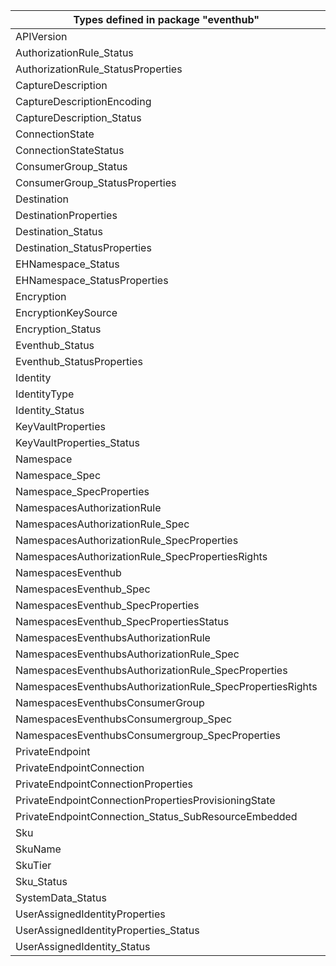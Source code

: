 | Types defined in package "eventhub"                       | v1alpha1api20211101 |
|-----------------------------------------------------------|---------------------|
| APIVersion                                                | v1alpha1api20211101 |
| AuthorizationRule_Status                                  | v1alpha1api20211101 |
| AuthorizationRule_StatusProperties                        | v1alpha1api20211101 |
| CaptureDescription                                        | v1alpha1api20211101 |
| CaptureDescriptionEncoding                                | v1alpha1api20211101 |
| CaptureDescription_Status                                 | v1alpha1api20211101 |
| ConnectionState                                           | v1alpha1api20211101 |
| ConnectionStateStatus                                     | v1alpha1api20211101 |
| ConsumerGroup_Status                                      | v1alpha1api20211101 |
| ConsumerGroup_StatusProperties                            | v1alpha1api20211101 |
| Destination                                               | v1alpha1api20211101 |
| DestinationProperties                                     | v1alpha1api20211101 |
| Destination_Status                                        | v1alpha1api20211101 |
| Destination_StatusProperties                              | v1alpha1api20211101 |
| EHNamespace_Status                                        | v1alpha1api20211101 |
| EHNamespace_StatusProperties                              | v1alpha1api20211101 |
| Encryption                                                | v1alpha1api20211101 |
| EncryptionKeySource                                       | v1alpha1api20211101 |
| Encryption_Status                                         | v1alpha1api20211101 |
| Eventhub_Status                                           | v1alpha1api20211101 |
| Eventhub_StatusProperties                                 | v1alpha1api20211101 |
| Identity                                                  | v1alpha1api20211101 |
| IdentityType                                              | v1alpha1api20211101 |
| Identity_Status                                           | v1alpha1api20211101 |
| KeyVaultProperties                                        | v1alpha1api20211101 |
| KeyVaultProperties_Status                                 | v1alpha1api20211101 |
| Namespace                                                 | v1alpha1api20211101 |
| Namespace_Spec                                            | v1alpha1api20211101 |
| Namespace_SpecProperties                                  | v1alpha1api20211101 |
| NamespacesAuthorizationRule                               | v1alpha1api20211101 |
| NamespacesAuthorizationRule_Spec                          | v1alpha1api20211101 |
| NamespacesAuthorizationRule_SpecProperties                | v1alpha1api20211101 |
| NamespacesAuthorizationRule_SpecPropertiesRights          | v1alpha1api20211101 |
| NamespacesEventhub                                        | v1alpha1api20211101 |
| NamespacesEventhub_Spec                                   | v1alpha1api20211101 |
| NamespacesEventhub_SpecProperties                         | v1alpha1api20211101 |
| NamespacesEventhub_SpecPropertiesStatus                   | v1alpha1api20211101 |
| NamespacesEventhubsAuthorizationRule                      | v1alpha1api20211101 |
| NamespacesEventhubsAuthorizationRule_Spec                 | v1alpha1api20211101 |
| NamespacesEventhubsAuthorizationRule_SpecProperties       | v1alpha1api20211101 |
| NamespacesEventhubsAuthorizationRule_SpecPropertiesRights | v1alpha1api20211101 |
| NamespacesEventhubsConsumerGroup                          | v1alpha1api20211101 |
| NamespacesEventhubsConsumergroup_Spec                     | v1alpha1api20211101 |
| NamespacesEventhubsConsumergroup_SpecProperties           | v1alpha1api20211101 |
| PrivateEndpoint                                           | v1alpha1api20211101 |
| PrivateEndpointConnection                                 | v1alpha1api20211101 |
| PrivateEndpointConnectionProperties                       | v1alpha1api20211101 |
| PrivateEndpointConnectionPropertiesProvisioningState      | v1alpha1api20211101 |
| PrivateEndpointConnection_Status_SubResourceEmbedded      | v1alpha1api20211101 |
| Sku                                                       | v1alpha1api20211101 |
| SkuName                                                   | v1alpha1api20211101 |
| SkuTier                                                   | v1alpha1api20211101 |
| Sku_Status                                                | v1alpha1api20211101 |
| SystemData_Status                                         | v1alpha1api20211101 |
| UserAssignedIdentityProperties                            | v1alpha1api20211101 |
| UserAssignedIdentityProperties_Status                     | v1alpha1api20211101 |
| UserAssignedIdentity_Status                               | v1alpha1api20211101 |
